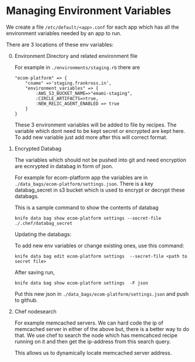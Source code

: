 # Managing Environment Variables

We create a file `/etc/default/<app>.conf` for each app which has all the environment variables needed by an app to run.

There are 3 locations of these env variables:

0. Environment Directory and related environment file

	For example in `./environments/staging.rb` there are 
	
	```
	"ecom-platform" => {
    	"cname" =>'staging.frankross.in',
	    "environment_variables" => {
      		:AWS_S3_BUCKET_NAME=>"emami-staging",
      		:CIRCLE_ARTIFACTS=>true,
      		:NEW_RELIC_AGENT_ENABLED => true
      	}
    }

	```

	These 3 environment variables will be added to file by recipes. The variable which dont need to be kept secret or encrypted are kept here. To add new variable just add more after this will correct format.


0. Encrypted Databag

	The variables which should not be pushed into git and need encryption are ecnrypted in databag in form of json.

	For example for ecom-platform app the variables are in `./data_bags/ecom-platform/settings.json`. There is a key databag_secret in s3 bucket which is used to encrypt or decrypt these databags.
	
	This is a sample command to show the contents of databag 
	
	`knife data bag show ecom-platform settings --secret-file ./.chef/databag_secret`


	Updating the databags:
	
	To add new env variables or change existing ones, use this command:
	
	`knife data bag edit ecom-platform settings  --secret-file <path to secret file>`

	After saving run, 
	
	`knife data bag show ecom-platform settings  -F json`

	Put this new json in `./data_bags/ecom-platform/settings.json` and push to github.

0. Chef nodesearch 

	For example memcached servers. We can hard code the ip of memcached server in either of the above but, there is a better way to do that. We use chef to search the node which has memcahced recipe running on it and then get the ip-address from this search query.

	This allows us to dynamically locate memcached server address.







